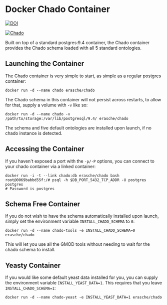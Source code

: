 # Docker Chado Container

[![DOI](https://zenodo.org/badge/10899/erasche/docker-chado.svg)](https://zenodo.org/badge/latestdoi/10899/erasche/docker-chado)

[![Chado](http://dockeri.co/image/erasche/chado)](https://registry.hub.docker.com/u/erasche/chado/)

Built on top of a standard postgres:9.4 container, the Chado container provides
the Chado schema loaded with all 5 standard ontologies.

## Launching the Container

The Chado container is very simple to start, as simple as a regular postgres
container:

```console
docker run -d --name chado erasche/chado
```

The Chado schema in this container will not persist across restarts, to allow
for that, supply a volume with `-v` like so:

```console
docker run -d --name chado -v /path/to/storage:/var/lib/postgresql/9.4/ erasche/chado
```

The schema and five default ontologies are installed upon launch, if no chado
instance is detected.

## Accessing the Container

If you haven't exposed a port with the `-p/-P` options, you can connect to your chado container via a linked container:

```console
docker run -i -t --link chado:db erasche/chado bash
root@0069babbd55f:/# psql -h $DB_PORT_5432_TCP_ADDR -U postgres postgres
# Password is postgres
```

## Schema Free Container

If you do not wish to have the schema automatically installed upon launch,
simply set the environment variable `INSTALL_CHADO_SCHEMA` to `0`:

```console
docker run -d --name chado-tools -e INSTALL_CHADO_SCHEMA=0 erasche/chado
```

This will let you use all the GMOD tools without needing to wait for the chado
schema to install.

## Yeasty Container

If you would like some default yeast data installed for you, you can supply the
environment variable `INSTALL_YEAST_DATA=1`. This requires that you leave `INSTALL_CHADO_SCHEMA=1`:

```console
docker run -d --name chado-yeast -e INSTALL_YEAST_DATA=1 erasche/chado
```
